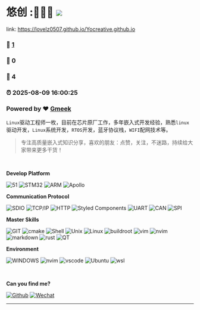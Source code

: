 # 悠创 :🧑🏻‍💻 ![](https://visitor-badge.laobi.icu/badge?page_id=uniondong.uniondong.github.io)

link: https://lovelz0507.github.io/Yocreative.github.io 
### :page_facing_up: [1](https://lovelz0507.github.io/Yocreative.github.io/tag.html) 
### :speech_balloon: 0 
### :hibiscus: 4 
### :alarm_clock: 2025-08-09 16:00:25 
### Powered by :heart: [Gmeek](https://github.com/Meekdai/Gmeek)


`Linux`驱动工程师一枚，目前在芯片原厂工作，多年嵌入式开发经验，熟悉`linux`驱动开发，`Linux`系统开发，`RTOS`开发，蓝牙协议栈，`WIFI`配网技术等。 

> 专注高质量嵌入式知识分享，喜欢的朋友：点赞，关注，不迷路，持续给大家带来更多干货！

&nbsp;

**Develop Platform**

<p>
  <img alt="51" src="https://img.shields.io/badge/-51-45b8d8?style=flat-square&logo=42&logoColor=white" />
  <img alt="STM32" src="https://img.shields.io/badge/-STM32-000000?style=flat-square&logo=STMicroelectronics&logoColor=white" />
  <img alt="ARM"
    src="https://img.shields.io/badge/-ARM-007ACC?style=flat-square&logo=Arm&logoColor=white" />
  <img alt="Apollo"
    src="https://img.shields.io/badge/-SOC-311C87?style=flat-square&logo=society6&logoColor=white" />
</p>


**Communication Protocol**

<p>
    <img alt="SDIO" src="https://img.shields.io/badge/-SDIO-E10098?style=flat-square&logo=codio&logoColor=white" />
      <img alt="TCP/IP" src="https://img.shields.io/badge/-TCP/IP-ea2845?style=flat-square&logo=trpc&logoColor=white" />
 <img alt="HTTP" src="https://img.shields.io/badge/-HTTP-CC6699?style=flat-square&logo=aiohttp&logoColor=white" />
<img alt="Styled Components"
    src="https://img.shields.io/badge/-IIC-db7092?style=flat-square&logo=icq&logoColor=white" />
<img alt="UART" src="https://img.shields.io/badge/-UART-CB3837?style=flat-square&logo=dart&logoColor=white" />
<img alt="CAN" src="https://img.shields.io/badge/-CAN-E34F26?style=flat-square&logo=canonical&logoColor=white" />
<img alt="SPI"
    src="https://img.shields.io/badge/-SPI-EC4A3F?style=flat-square&logo=spinnaker&logoColor=white" />
</p>


**Master Skills**

<p>
    <img alt="GIT"
    src="https://img.shields.io/badge/-GIT-F7B93E?style=flat-square&logo=git&logoColor=black" />
    <img alt="cmake" src="https://img.shields.io/badge/-Cmake-50B3D0?style=flat-square&logo=cmake&logoColor=white" />
<img alt="Shell" src="https://img.shields.io/badge/-Shell-81A3F9?style=flat-square&logo=Shell&logoColor=white" />
<img alt="Unix" src="https://img.shields.io/badge/-Unix-5BA17F?style=flat-square&logo=nixos&logoColor=white" />
  <img alt="Linux"
    src="https://img.shields.io/badge/-Linux-13aa52?style=flat-square&logo=linux&logoColor=white" />
  <img alt="buildroot" src="https://img.shields.io/badge/-buildroot-000000?style=flat-square&logo=buildkite&logoColor=white" />
  <img alt="vim" src="https://img.shields.io/badge/-vim-EB543A?style=flat-square&logo=vim&logoColor=white" />
  <img alt="nvim" src="https://img.shields.io/badge/NeoVim-649047?style=flat-square&logo=neovim&logoColor=ffffff" />
      <img alt="markdown" src="https://img.shields.io/badge/-Markdown-61DAFB?style=flat-square&logo=markdown&logoColor=white" />
  <img alt="rust" src="https://img.shields.io/badge/-RUST-1793D1?style=flat-square&logo=rust&logoColor=white" />
  <img alt="QT" src="https://img.shields.io/badge/-QT-61DAFB?style=flat-square&logo=QT&logoColor=white" />
</p>


**Environment**

<p>
  <img alt="WINDOWS" src="https://img.shields.io/badge/-Windows-333?style=flat-square&logo=Windows&logoColor=white" />
  <img alt="nvim" src="https://img.shields.io/badge/NeoVim-649047?style=flat-square&logo=neovim&logoColor=ffffff" />
  <img alt="vscode" src="https://img.shields.io/badge/Visual%20Studio%20Code-blue?style=flat-square&logo=visual-studio-code&logoColor=ffffff" />
  <img alt="Ubuntu" src="https://img.shields.io/badge/-Ubuntu-DB652A?style=flat-square&logo=ubuntu&logoColor=white" />
  <img alt="wsl" src="https://img.shields.io/badge/-WSL-1793D1?style=flat-square&logo=slack&logoColor=white" />
</p>


&nbsp;

**Can you find me?**

<p><a href="https://uniondong.github.io/" target="_blank"><img alt="Github" src="https://img.shields.io/badge/GitHub-%2312100E.svg?&style=for-the-badge&logo=Github&logoColor=white" /></a> <a href="https://image-1305421143.cos.ap-nanjing.myqcloud.com/image/202210182220145.png" target="_blank"><img alt="Wechat" src="https://img.shields.io/badge/wechat-%231DA1F2.svg?&style=for-the-badge&logo=wechat&logoColor=green" /> 
</p>



---

